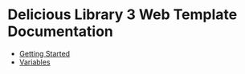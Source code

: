 # Delicious Library 3 Web Template Documentation

- [Getting Started](getting-started.md)
- [Variables](variables.md)
